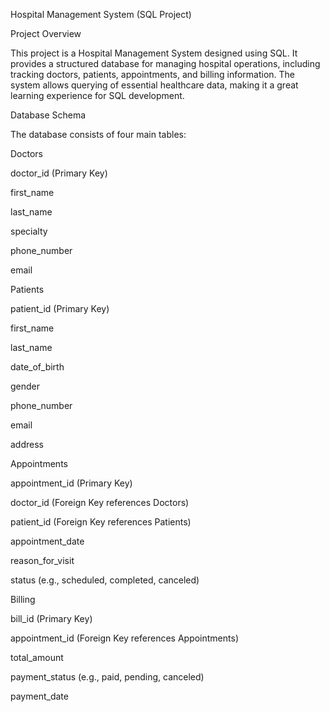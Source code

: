 Hospital Management System (SQL Project)

Project Overview

This project is a Hospital Management System designed using SQL. It provides a structured database for managing hospital operations, including tracking doctors, patients, appointments, and billing information. The system allows querying of essential healthcare data, making it a great learning experience for SQL development.

Database Schema

The database consists of four main tables:

Doctors

doctor_id (Primary Key)

first_name

last_name

specialty

phone_number

email

Patients

patient_id (Primary Key)

first_name

last_name

date_of_birth

gender

phone_number

email

address

Appointments

appointment_id (Primary Key)

doctor_id (Foreign Key references Doctors)

patient_id (Foreign Key references Patients)

appointment_date

reason_for_visit

status (e.g., scheduled, completed, canceled)

Billing

bill_id (Primary Key)

appointment_id (Foreign Key references Appointments)

total_amount

payment_status (e.g., paid, pending, canceled)

payment_date
